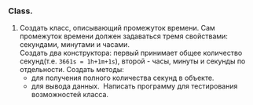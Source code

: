 ### Class.

1. Создать класс, описывающий промежуток времени.
Сам промежуток времени должен задаваться тремя свойствами: секундами, минутами и часами.\
Создать два конструктора: первый принимает общее количество секунд(т.е. `3661s = 1h+1m+1s`), 
второй - часы, минуты и секунды по отдельности.
Создать методы: 
    - для получения полного количества секунд в объекте.
    - для вывода данных. 
Написать программу для тестирования возможностей класса.